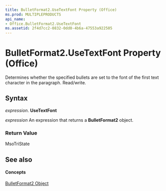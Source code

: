 ```yaml
---
title: BulletFormat2.UseTextFont Property (Office)
ms.prod: MULTIPLEPRODUCTS
api_name:
- Office.BulletFormat2.UseTextFont
ms.assetid: 2f4d7cc2-0832-0dd0-4b6a-47553a922505
---
```



# BulletFormat2.UseTextFont Property (Office)

Determines whether the specified bullets are set to the font of the first text character in the paragraph. Read/write.


## Syntax

 _expression_. **UseTextFont**

 _expression_ An expression that returns a **BulletFormat2** object.


### Return Value

MsoTriState


## See also


#### Concepts


[BulletFormat2 Object](bulletformat2-object-office.md)

